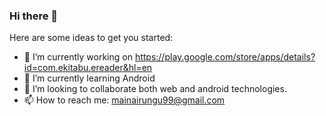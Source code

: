 ### Hi there 👋



Here are some ideas to get you started:

- 🔭 I’m currently working on https://play.google.com/store/apps/details?id=com.ekitabu.ereader&hl=en
- 🌱 I’m currently learning Android
- 👯 I’m looking to collaborate both web and android technologies.
- 📫 How to reach me: mainairungu99@gmail.com
